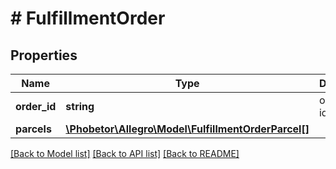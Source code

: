 # # FulfillmentOrder

## Properties

Name | Type | Description | Notes
------------ | ------------- | ------------- | -------------
**order_id** | **string** | order identifier | [optional]
**parcels** | [**\Phobetor\Allegro\Model\FulfillmentOrderParcel[]**](FulfillmentOrderParcel.md) |  | [optional]

[[Back to Model list]](../../README.md#models) [[Back to API list]](../../README.md#endpoints) [[Back to README]](../../README.md)
